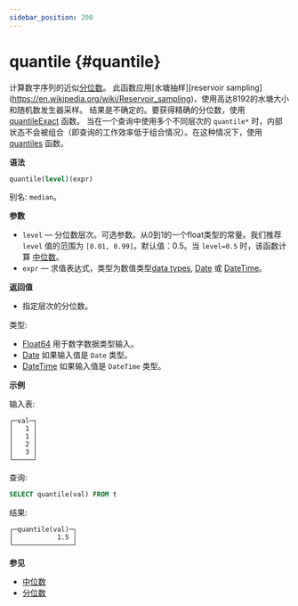 ```yaml
---
sidebar_position: 200
---
```


# quantile {#quantile}

计算数字序列的近似[分位数](https://en.wikipedia.org/wiki/Quantile)。
此函数应用[水塘抽样][reservoir sampling] (https://en.wikipedia.org/wiki/Reservoir_sampling)，使用高达8192的水塘大小和随机数发生器采样。
结果是不确定的。要获得精确的分位数，使用 [quantileExact](../../../sql-reference/aggregate-functions/reference/quantileexact.md#quantileexact) 函数。
当在一个查询中使用多个不同层次的 `quantile*` 时，内部状态不会被组合（即查询的工作效率低于组合情况）。在这种情况下，使用 [quantiles](../../../sql-reference/aggregate-functions/reference/quantiles.md#quantiles) 函数。

**语法**

``` sql
quantile(level)(expr)
```

别名: `median`。

**参数**

-   `level` — 分位数层次。可选参数。从0到1的一个float类型的常量。我们推荐 `level` 值的范围为 `[0.01, 0.99]`。默认值：0.5。当 `level=0.5` 时，该函数计算 [中位数](https://en.wikipedia.org/wiki/Median)。
-   `expr`  — 求值表达式，类型为数值类型[data types](../../../sql-reference/data-types/index.md#data_types), [Date](../../../sql-reference/data-types/date.md) 或 [DateTime](../../../sql-reference/data-types/datetime.md)。

**返回值**

-   指定层次的分位数。

类型:

-   [Float64](../../../sql-reference/data-types/float.md) 用于数字数据类型输入。
-   [Date](../../../sql-reference/data-types/date.md) 如果输入值是 `Date` 类型。
-   [DateTime](../../../sql-reference/data-types/datetime.md) 如果输入值是 `DateTime` 类型。

**示例**

输入表:

``` text
┌─val─┐
│   1 │
│   1 │
│   2 │
│   3 │
└─────┘
```

查询:

``` sql
SELECT quantile(val) FROM t
```

结果:

``` text
┌─quantile(val)─┐
│           1.5 │
└───────────────┘
```

**参见**

-   [中位数](../../../sql-reference/aggregate-functions/reference/median.md#median)
-   [分位数](../../../sql-reference/aggregate-functions/reference/quantiles.md#quantiles)
